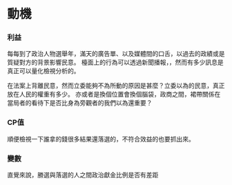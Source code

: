 # 動機

### 利益
每每到了政治人物選舉年，滿天的廣告單、以及媒體間的口舌，以過去的政績或是質疑對方的背景影響民意。
檯面上的行為可以透過新聞播報，，然而有多少訊息是真正可以量化檢視分析的。

在法案上背離民意，然而立委能夠不為所動的原因是甚麼？立委以為的民意，真正放在人民的權重有多少。
亦或者是換個位置會換個腦袋，政商之間，裙帶關係在當局者的看待下是否比身為旁觀者的我們以為還重要？

### CP值
順便檢視一下誰拿的錢很多結果還落選的，不符合效益的也要抓出來。

### 變數
直覺來說，勝選與落選的人之間政治獻金比例是否有差距
